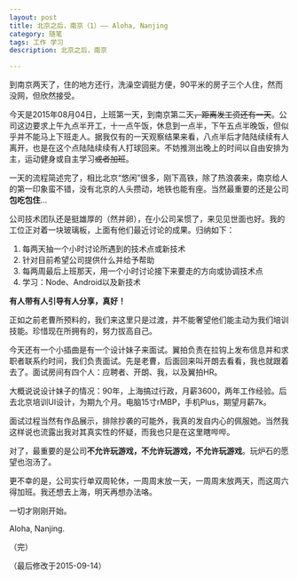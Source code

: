 ```yaml
---
layout: post
title: 北京之后，南京（1）—— Aloha, Nanjing
category: 随笔
tags: 工作 学习
description: 北京之后，南京

---
```


到南京两天了，住的地方还行，洗澡空调挺方便，90平米的房子三个人住，然而没网，但欣然接受。

今天是2015年08月04日，上班第一天，到南京第二天<del>，距离发工资还有一天</del>。公司这边要求上午九点半开工，十一点午饭，休息到一点半，下午五点半晚饭，但似乎并不能马上下班走人。据我仅有的一天观察结果来看，八点半后才陆陆续续有人离开，也是在这个点陆陆续续有人打球回来。不妨推测出晚上的时间以自由安排为主，运动健身或自主学习<del>或者加班</del>。

一天的流程简述完了，相比北京“悠闲”很多，刚下高铁，除了热浪袭来，南京给人的第一印象蛮不错，没有北京的人头攒动，地铁也能有座。当然最重要的还是公司**包吃包住**...

公司技术团队还是挺雄厚的（然并卵），在小公司呆惯了，来见见世面也好。我的工位正对着一块玻璃板，上面有他们最近讨论的成果。归纳如下：

1. 每两天抽一个小时讨论所遇到的技术点或新技术
2. 针对目前希望公司提供什么并给予帮助 
3. 每两周最后上班那天，用一个小时讨论接下来要走的方向或协调技术点
4. 学习：Node、Android以及新技术
	
**有人带有人引导有人分享，真好！**

正如之前老曹所预料的，我们来这里只是过渡，并不能奢望他们能主动为我们培训技能。珍惜现在所拥有的，努力拔高自己。

今天还有一个小插曲是有一个设计妹子来面试。翼拍负责在拉钩上发布信息并和求职者联系约时间，我们负责面试。先是老曹，后面回来叫开朗去看看，我也就跟着去了。面试房间有四个人：应聘者、开朗、我，以及翼拍HR。

大概说说设计妹子的情况：90年，上海搞过行政，月薪3600，两年工作经验。后去北京培训UI设计，为期九个月。电脑15寸rMBP，手机Plus，期望月薪7k。

面试过程当然有作品展示，排除抄袭的可能外，我真的发自内心的佩服她。当然我这样说也流露出我对其真实性的怀疑，而我也只是在这里瞎哔哔。

对了，最重要的是公司**不允许玩游戏，不允许玩游戏，不允许玩游戏**。玩炉石的愿望也泡汤了。

更不幸的是，公司实行单双周轮休，一周周末放一天，一周周末放两天，而这周六得加班。我还想去上海，明天再想办法咯。

一切才刚刚开始。

Aloha, Nanjing.

（完）

（最后修改于2015-09-14）